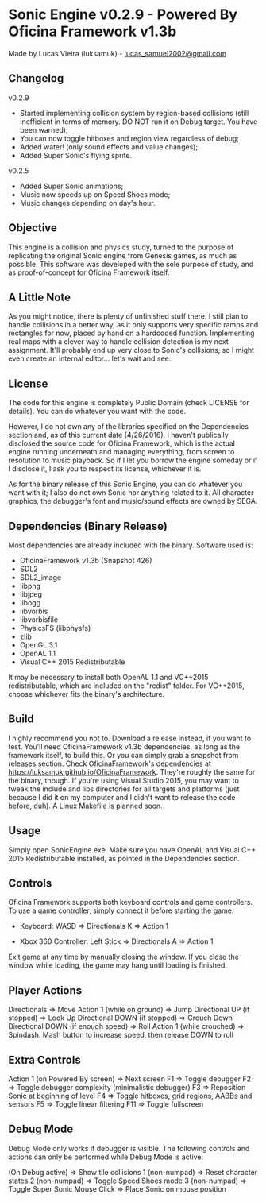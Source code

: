 Sonic Engine v0.2.9 - Powered By Oficina Framework v1.3b
================================================

Made by Lucas Vieira (luksamuk) - lucas_samuel2002@gmail.com

Changelog
---------

v0.2.9
- Started implementing collision system by region-based collisions
  (still inefficient in terms of memory. DO NOT run it on Debug target.
  You have been warned);
- You can now toggle hitboxes and region view regardless of debug;
- Added water! (only sound effects and value changes);
- Added Super Sonic's flying sprite.

v0.2.5
- Added Super Sonic animations;
- Music now speeds up on Speed Shoes mode;
- Music changes depending on day's hour.

Objective
---------
This engine is a collision and physics study, turned to the purpose of
replicating the original Sonic engine from Genesis games, as much as possible.
This software was developed with the sole purpose of study, and as
proof-of-concept for Oficina Framework itself.


A Little Note
-------------
As you might notice, there is plenty of unfinished stuff there. I still plan to
handle collisions in a better way, as it only supports very specific ramps and
rectangles for now, placed by hand on a hardcoded function.
Implementing real maps with a clever way to handle collision detection is my next
assignment. It'll probably end up very close to Sonic's collisions, so I might
even create an internal editor... let's wait and see.


License
-------
The code for this engine is completely Public Domain (check LICENSE for
details). You can do whatever you want with the code.

However, I do not own any of the libraries specified on the Dependencies section
and, as of this current date (4/26/2016), I haven't publically disclosed the
source code for Oficina Framework, which is the actual engine running underneath
and managing everything, from screen to resolution to music playback. So if I
let you borrow the engine someday or if I disclose it, I ask you to respect its
license, whichever it is.

As for the binary release of this Sonic Engine, you can do whatever you want
with it; I also do not own Sonic nor anything related to it. All character
graphics, the debugger's font and music/sound effects are owned by SEGA.


Dependencies (Binary Release)
-----------------------------
Most dependencies are already included with the binary.
Software used is:

- OficinaFramework v1.3b (Snapshot 426)
- SDL2
- SDL2_image
- libpng
- libjpeg
- libogg
- libvorbis
- libvorbisfile
- PhysicsFS (libphysfs)
- zlib
- OpenGL 3.1
- OpenAL 1.1
- Visual C++ 2015 Redistributable

It may be necessary to install both OpenAL 1.1 and VC++2015 redistributable,
which are included on the "redist" folder. For VC++2015, choose whichever fits
the binary's architecture.


Build
-----
I highly recommend you not to. Download a release instead, if you want to test.
You'll need OficinaFramework v1.3b dependencies, as long as the framework itself,
to build this. Or you can simply grab a snapshot from releases section.
Check OficinaFramework's dependencies at https://luksamuk.github.io/OficinaFramework.
They're roughly the same for the binary, though.
If you're using Visual Studio 2015, you may want to tweak the include and libs directories
for all targets and platforms (just because I did it on my computer and I didn't want to
release the code before, duh). A Linux Makefile is planned soon.


Usage
-----
Simply open SonicEngine.exe.
Make sure you have OpenAL and Visual C++ 2015 Redistributable installed, as
pointed in the Dependencies section.


Controls
--------
Oficina Framework supports both keyboard controls and game controllers.
To use a game controller, simply connect it before starting the game.

- Keyboard:
WASD       => Directionals
K          => Action 1

- Xbox 360 Controller:
Left Stick => Directionals
A          => Action 1

Exit game at any time by manually closing the window.
If you close the window while loading, the game may hang until loading is
finished.


Player Actions
--------------
Directionals                       => Move
Action 1   (while on ground)       => Jump
Directional UP (if stopped)        => Look Up
Directional DOWN (if stopped)      => Crouch Down
Directional DOWN (if enough speed) => Roll
Action 1 (while crouched)          => Spindash. Mash button to increase speed,
                                      then release DOWN to roll

Extra Controls
--------------
Action 1 (on Powered By screen) => Next screen
F1  => Toggle debugger
F2  => Toggle debugger complexity (minimalistic debugger)
F3  => Reposition Sonic at beginning of level
F4  => Toggle hitboxes, grid regions, AABBs and sensors
F5  => Toggle linear filtering
F11 => Toggle fullscreen


Debug Mode
----------
Debug Mode only works if debugger is visible.
The following controls and actions can only be performed while Debug Mode
is active:

(On Debug active) => Show tile collisions
   1 (non-numpad) => Reset character states
   2 (non-numpad) => Toggle Speed Shoes mode
   3 (non-numpad) => Toggle Super Sonic
      Mouse Click => Place Sonic on mouse position
